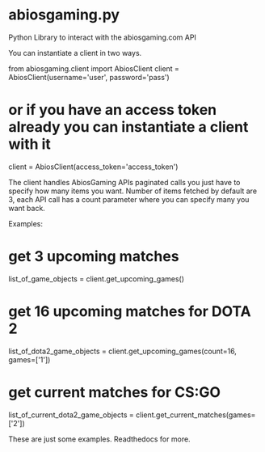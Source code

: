 # abiosgaming.py
Python Library to interact with the abiosgaming.com API

You can instantiate a client in two ways.

from abiosgaming.client import AbiosClient
client = AbiosClient(username='user', password='pass')

# or if you have an access token already you can instantiate a client with it
client = AbiosClient(access_token='access_token')

The client handles AbiosGaming APIs paginated calls you just have to specify how many items you want.
Number of items fetched by default are 3, each API call has a count parameter where you can specify many you want back.

Examples:

# get 3 upcoming matches
list_of_game_objects = client.get_upcoming_games()

# get 16 upcoming matches for DOTA 2
list_of_dota2_game_objects = client.get_upcoming_games(count=16, games=['1'])

# get current matches for CS:GO
list_of_current_dota2_game_objects = client.get_current_matches(games=['2'])

These are just some examples.
Readthedocs for more.
